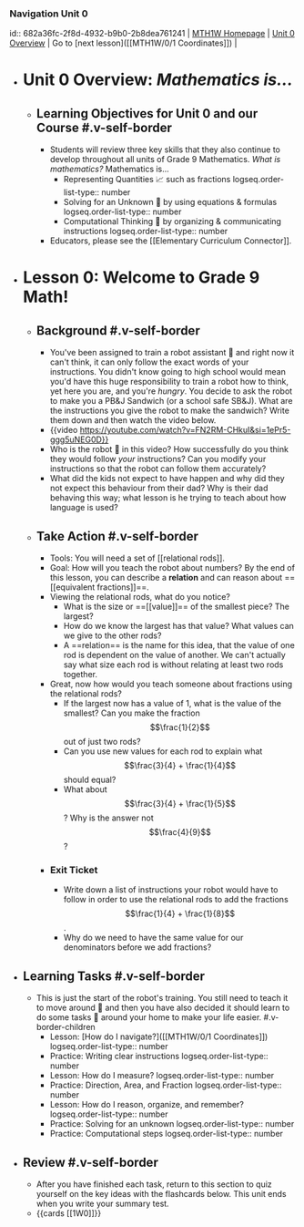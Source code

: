 ### Navigation Unit 0
id:: 682a36fc-2f8d-4932-b9b0-2b8dea761241
| [MTH1W Homepage]([[MTH1W]]) | [Unit 0 Overview]([[MTH1W/0]]) | Go to [next lesson]([[MTH1W/0/1 Coordinates]]) |
- # Unit 0 Overview:  *Mathematics is...*
	- ## Learning Objectives for Unit 0 and our Course #.v-self-border
		- Students will review three key skills that they also continue to develop throughout all units of Grade 9 Mathematics. *What is mathematics?* Mathematics is...
			- Representing Quantities 📈 such as fractions
			  logseq.order-list-type:: number
			- Solving for an Unknown 🟰 by using equations & formulas
			  logseq.order-list-type:: number
			- Computational Thinking 🧮 by organizing & communicating instructions
			  logseq.order-list-type:: number
		- Educators, please see the [[Elementary Curriculum Connector]].
- # Lesson 0:  Welcome to Grade 9 Math!
	- ## Background #.v-self-border
		- You've been assigned to train a robot assistant 🤖 and right now it can't think, it can only follow the exact words of your instructions. You didn't know going to high school would mean you'd have this huge responsibility to train a robot how to think, yet here you are, and you're *hungry*. You decide to ask the robot to make you a PB&J Sandwich (or a school safe SB&J). What are the instructions you give the robot to make the sandwich? Write them down and then watch the video below.
		- {{video https://youtube.com/watch?v=FN2RM-CHkuI&si=1ePr5-ggg5uNEG0D}}
		- Who is the robot 🤖 in this video? How successfully do you think they would follow *your* instructions? Can you modify your instructions so that the robot can follow them accurately?
		- What did the kids not expect to have happen and why did they not expect this behaviour from their dad? Why is their dad behaving this way; what lesson is he trying to teach about how language is used?
	- ## Take Action #.v-self-border
		- Tools:  You will need a set of [[relational rods]].
		- Goal:  How will you teach the robot about numbers? By the end of this lesson, you can describe a **relation** and can reason about ==[[equivalent fractions]]==.
		- Viewing the relational rods, what do you notice?
			- What is the size or ==[[value]]== of the smallest piece? The largest?
			- How do we know the largest has that value? What values can we give to the other rods?
			- A ==relation== is the name for this idea, that the value of one rod is dependent on the value of another. We can't actually say what size each rod is without relating at least two rods together.
		- Great, now how would you teach someone about fractions using the relational rods?
			- If the largest now has a value of 1, what is the value of the smallest? Can you make the fraction $$\frac{1}{2}$$ out of just two rods?
			- Can you use new values for each rod to explain what $$\frac{3}{4} + \frac{1}{4}$$ should equal?
			- What about $$\frac{3}{4} + \frac{1}{5}$$? Why is the answer not $$\frac{4}{9}$$?
		- ### Exit Ticket
			- Write down a list of instructions your robot would have to follow in order to use the relational rods to add the fractions $$\frac{1}{4} + \frac{1}{8}$$.
			- Why do we need to have the same value for our denominators before we add fractions?
- ## Learning Tasks #.v-self-border
	- This is just the start of the robot's training. You still need to teach it to move around 🦿 and then you have also decided it should learn to do some tasks 🦾 around your home to make your life easier. #.v-border-children
		- Lesson:  [How do I navigate?]([[MTH1W/0/1 Coordinates]])
		  logseq.order-list-type:: number
		- Practice:  Writing clear instructions
		  logseq.order-list-type:: number
		- Lesson:  How do I measure?
		  logseq.order-list-type:: number
		- Practice:  Direction, Area, and Fraction
		  logseq.order-list-type:: number
		- Lesson:  How do I reason, organize, and remember?
		  logseq.order-list-type:: number
		- Practice:  Solving for an unknown
		  logseq.order-list-type:: number
		- Practice:  Computational steps
		  logseq.order-list-type:: number
- ## Review #.v-self-border
	- After you have finished each task, return to this section to quiz yourself on the key ideas with the flashcards below. This unit ends when you write your summary test.
	- {{cards [[1W0]]}}